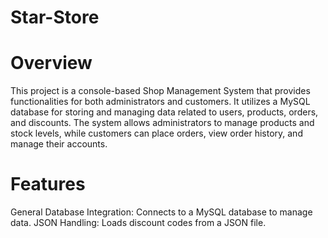 # Star-Store
# Overview
This project is a console-based Shop Management System that provides functionalities for both administrators and customers. It utilizes a MySQL database for storing and managing data related to users, products, orders, and discounts. The system allows administrators to manage products and stock levels, while customers can place orders, view order history, and manage their accounts.

# Features

General
Database Integration: Connects to a MySQL database to manage data.
JSON Handling: Loads discount codes from a JSON file.
